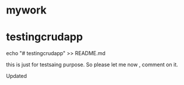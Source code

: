 # mywork
# testingcrudapp
echo "# testingcrudapp" >> README.md


this is just for testsaing purpose. So please let me now , comment on it.

Updated